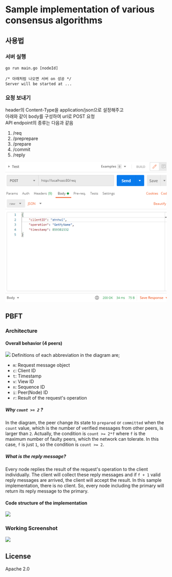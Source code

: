 # Sample implementation of various consensus algorithms

## 사용법

### 서버 실행
```
go run main.go [nodeId]

/* 아래처럼 나오면 서버 on 성공 */
Server will be started at ...
```

### 요청 보내기

header의 Content-Type을 application/json으로 설정해주고  
아래와 같이 body를 구성하여 url로 POST 요청  
API endpoint의 종류는 다음과 같음  
1. /req
2. /preprepare
3. /prepare
4. /commit
5. /reply

![](./request.png)

## PBFT
### Architecture
#### Overall behavior (4 peers)
![](./pbft-consensus-behavior.jpg)
Definitions of each abbreviation in the diagram are;

* `m`: Request message object
* `c`: Client ID
* `t`: Timestamp
* `v`: View ID
* `n`: Sequence ID
* `i`: Peer(Node) ID
* `r`: Result of the request's operation

##### Why `count >= 2` ?
In the diagram, the peer change its state to `prepared` or `committed` when the `count` value, which is the number of verified messages from other peers, is larger than `2`.
Actually, the condition is `count >= 2*f` where `f` is the maximum number of faulty peers, which the network can tolerate. In this case, `f` is just `1`, so the condition is `count >= 2`. 

##### What is the reply message?
Every node replies the result of the request's operation to the client individually. The client will collect these reply messages and if `f + 1` valid reply messages are arrived, the client will accept the result.
In this sample implementation, there is no client. So, every node including the primary will return its reply message to the primary.

#### Code structure of the implementation
![](./pbft-consensus-architecture.png)

### Working Screenshot
![](./working-screenshot.png)

## License
Apache 2.0
